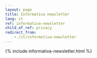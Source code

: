 ```yaml
---
layout: page
title: Informativa newsletter
lang: it
ref: informativa-newsletter
child_of_ref: privacy
redirect_from: 
    - /it/informativa-newsletter
---
```


{% include informativa-newsletter.html %}